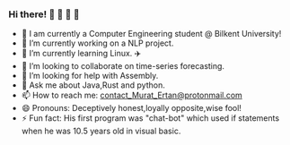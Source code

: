 ### Hi there! 👋 🐉 🦅 🐻
- 🏫 I am currently a Computer Engineering student @ Bilkent University!
- 🔭 I’m currently working on a NLP project.
- 🌱 I’m currently learning Linux. ✈️
- 👯 I’m looking to collaborate on time-series forecasting.
- 🤔 I’m looking for help with Assembly.
- 💬 Ask me about Java,Rust and python.
- 📫 How to reach me: contact_Murat_Ertan@protonmail.com
- 😄 Pronouns: Deceptively honest,loyally opposite,wise fool!
- ⚡ Fun fact: His first program was "chat-bot" which used if statements when he was 10.5 years old in visual basic.
<!--
**vortexInVoid/vortexInVoid** is a ✨ _special_ ✨ repository because its `README.md` (this file) appears on your GitHub profile.

Here are some ideas to get you started:

- 🏫 I am currently a Computer Science student @ Bilkent University!
- 🔭 I’m currently working on a pyhton project that encrypts your messages in a funny way.
- 🌱 I’m currently learning web scrapping for data science. ✈️
- 👯 I’m looking to collaborate on matlab projects.
- 🤔 I’m looking for help with voice recognition.
- 💬 Ask me about algorithmicc reasoning and problem solving.
- 📫 How to reach me: 0x26dD6D0d6d78e64AB5874d18cEcaE708B815F634 (ethereum adress)
- 😄 Pronouns: Deceptively honest,loyally opposite,wise fool!
- ⚡ Fun fact: His first program was "chat-bot" which used if statements when he was 10.5 years old in visual basic 🚀
-->
